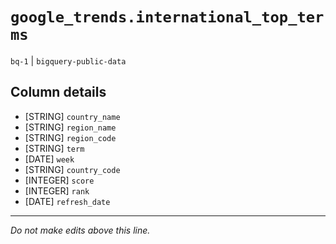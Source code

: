 # `google_trends.international_top_terms`
`bq-1` | `bigquery-public-data`

## Column details
* [STRING]    `country_name`
* [STRING]    `region_name`
* [STRING]    `region_code`
* [STRING]    `term`
* [DATE]      `week`
* [STRING]    `country_code`
* [INTEGER]   `score`
* [INTEGER]   `rank`
* [DATE]      `refresh_date`

-------------------------------------------------------------------------------
*Do not make edits above this line.*
